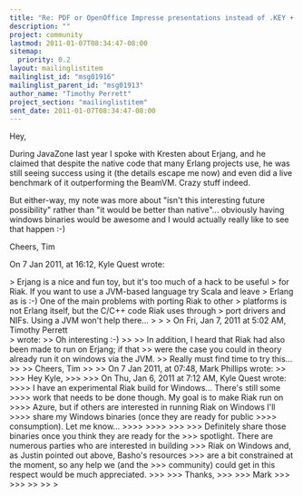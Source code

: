 ```yaml
---
title: "Re: PDF or OpenOffice Impresse presentations instead of .KEY +	Windows question"
description: ""
project: community
lastmod: 2011-01-07T08:34:47-08:00
sitemap:
  priority: 0.2
layout: mailinglistitem
mailinglist_id: "msg01916"
mailinglist_parent_id: "msg01913"
author_name: "Timothy Perrett"
project_section: "mailinglistitem"
sent_date: 2011-01-07T08:34:47-08:00
---
```



Hey,

During JavaZone last year I spoke with Kresten about Erjang, and he claimed 
that despite the native code that many Erlang projects use, he was still seeing 
success using it (the details escape me now) and even did a live benchmark of 
it outperforming the BeamVM. Crazy stuff indeed. 

But either-way, my note was more about "isn't this interesting future 
possibility" rather than "it would be better than native"... obviously having 
windows binaries would be awesome and I would actually really like to see that 
happen :-) 

Cheers, Tim

On 7 Jan 2011, at 16:12, Kyle Quest wrote:

&gt; Erjang is a nice and fun toy, but it's too much of a hack to be useful
&gt; for Riak. If you want to use a JVM-based language try Scala and leave
&gt; Erlang as is :-) One of the main problems with porting Riak to other
&gt; platforms is not Erlang itself, but the C/C++ code Riak uses through
&gt; port drivers and NIFs. Using a JVM won't help there...
&gt; 
&gt; 
&gt; On Fri, Jan 7, 2011 at 5:02 AM, Timothy Perrett  
&gt; wrote:
&gt;&gt; Oh interesting :-)
&gt;&gt; 
&gt;&gt; In addition, I heard that Riak had also been made to run on Erjang; if that 
&gt;&gt; were the case you could in theory already run it on windows via the JVM. 
&gt;&gt; Really must find time to try this...
&gt;&gt; 
&gt;&gt; Cheers, Tim
&gt;&gt; 
&gt;&gt; On 7 Jan 2011, at 07:48, Mark Phillips wrote:
&gt;&gt; 
&gt;&gt;&gt; Hey Kyle,
&gt;&gt;&gt; 
&gt;&gt;&gt; On Thu, Jan 6, 2011 at 7:12 AM, Kyle Quest  wrote:
&gt;&gt;&gt;&gt; I have an experimental Riak build for Windows... There's still some
&gt;&gt;&gt;&gt; work that needs to be done though. My goal is to make Riak run on
&gt;&gt;&gt;&gt; Azure, but if others are interested in running Riak on Windows I'll
&gt;&gt;&gt;&gt; share my Windows binaries (once they are ready for public
&gt;&gt;&gt;&gt; consumption). Let me know...
&gt;&gt;&gt;&gt; 
&gt;&gt;&gt;&gt; 
&gt;&gt;&gt; 
&gt;&gt;&gt; Definitely share those binaries once you think they are ready for the
&gt;&gt;&gt; spotlight. There are numerous parties who are interested in building
&gt;&gt;&gt; Riak on Windows and, as Justin pointed out above, Basho's resources
&gt;&gt;&gt; are a bit constrained at the moment, so any help we (and the
&gt;&gt;&gt; community) could get in this respect would be much appreciated.
&gt;&gt;&gt; 
&gt;&gt;&gt; Thanks,
&gt;&gt;&gt; 
&gt;&gt;&gt; Mark
&gt;&gt;&gt; 
&gt;&gt;&gt; 
&gt;&gt; 
&gt;&gt; 
&gt; 
